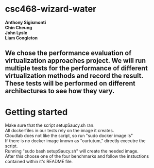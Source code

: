 # csc468-wizard-water
**Anthony Sigismonti**  
**Chin Cheung**  
**John Lysle**  
**Liam Congleton**  

## We chose the performance evaluation of virtualization approaches project. We will run multiple tests for the performance of different virtualization methods and record the result. These tests will be performed on different architectures to see how they vary.

# Getting started  
Make sure that the script setupSaucy.sh ran.  
All dockerfiles in our tests rely on the image it creates.  
Cloudlab does not like the script, so run "sudo docker image ls"  
If there is no docker image known as "ourtutum," directly executre the script.  
Running "sudo bash setupSaucy.sh" will create the needed image.  
After this choose one of the four benchmarks and follow the instuctions contained within it's README file.  
